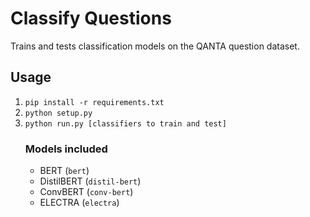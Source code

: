 # Classify Questions
Trains and tests classification models on the QANTA question dataset.

## Usage
1. ```pip install -r requirements.txt```
2. ```python setup.py```
3. ```python run.py [classifiers to train and test]```
    ### Models included
    * BERT (`bert`)
    * DistilBERT (`distil-bert`)
    * ConvBERT (`conv-bert`)
    * ELECTRA (`electra`)